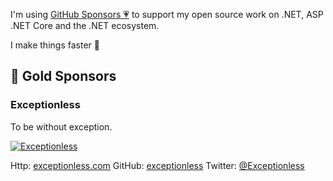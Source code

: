 I'm using [GitHub Sponsors 💗](https://github.com/sponsors/benaadams) to support my open source work on .NET, ASP​.NET Core and the .NET ecosystem.

I make things faster 🚀

## 🥇 Gold Sponsors

### Exceptionless 
To be without exception. 

[![Exceptionless](https://user-images.githubusercontent.com/1142958/105724929-479d1080-5f20-11eb-8147-6b34ff173b95.png)](http://exceptionless.com)

Http: [exceptionless.com](https://exceptionless.com)  GitHub:  [exceptionless](https://github.com/exceptionless) Twitter: [@Exceptionless](https://twitter.com/Exceptionless)